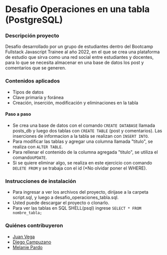 # Desafio  Operaciones en una tabla (PostgreSQL)

### Descripción proyecto
Desafio desarrollado por un grupo de estudiantes dentro del Bootcamp Fullstack Javascript Trainee al año 2022,  en el que se crea una plataforma de estudio que sirva como una red social entre estudiantes y docentes, para lo que se necesita almacenar en una base de datos los post y comentarios que se generen.

### Contenidos aplicados
- Tipos de datos
- Clave primaria y foránea
- Creación, inserción, modificación y eliminaciones en la tabla

#### Paso a paso
-  Se crea una base de datos con el comando `CREATE DATABASE` llamada posts_db y luego dos tablas con `CREATE TABLE` (post y comentarios). Las inserciones de informacion a la tabla se realizan con `INSERT INTO`.
-  Para modificar las tablas y agregar una columna llamada "titulo", se realiza con `ALTER TABLE`.
-  Para rellenar el contenido de la columna agregada "titulo", se utiliza el comando`UPDATE`.
-  Si se quiere eliminar algo, se realiza en este ejercicio con comando `DELETE FROM` y se trabaja con el id (*No olvidar poner el WHERE).

### Instrucciones de instalación

- Para ingresar a ver los archivos del proyecto, dirijase a la carpeta script.sql, y luego a desafio_operaciones_tabla.sql.
- Usted puede descargar el proyecto o clonarlo.
- Para ver las tablas en SQL SHELL(psql) ingrese `SELECT * FROM nombre_tabla;`

### Quiénes contribuyeron

+ [Juan Vega](https://github.com/)
+ [Diego Campuzano](https://github.com/hermani456)
+ [Melanie Pardo](https://github.com/melaniepardo)
